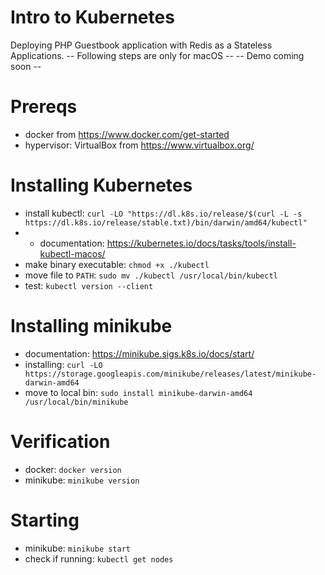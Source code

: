 # Intro to Kubernetes
Deploying PHP Guestbook application with Redis as a Stateless Applications.
-- Following steps are only for macOS -- 
-- Demo coming soon -- 


# Prereqs
- docker from https://www.docker.com/get-started
- hypervisor: VirtualBox from https://www.virtualbox.org/

# Installing Kubernetes
- install kubectl: `curl -LO "https://dl.k8s.io/release/$(curl -L -s https://dl.k8s.io/release/stable.txt)/bin/darwin/amd64/kubectl" `
- - documentation: https://kubernetes.io/docs/tasks/tools/install-kubectl-macos/
- make binary executable: `chmod +x ./kubectl`
- move file to `PATH`: `sudo mv ./kubectl /usr/local/bin/kubectl`
- test: `kubectl version --client`

# Installing minikube
- documentation: https://minikube.sigs.k8s.io/docs/start/
- installing: `curl -LO https://storage.googleapis.com/minikube/releases/latest/minikube-darwin-amd64`
- move to local bin: `sudo install minikube-darwin-amd64 /usr/local/bin/minikube`

# Verification
- docker: `docker version`
- minikube: `minikube version`

# Starting
- minikube: `minikube start`
- check if running: `kubectl get nodes`
